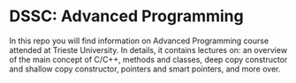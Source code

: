 # DSSC: Advanced Programming
In this repo you will find information on Advanced Programming course attended at Trieste University. In details, it contains lectures on: an overview of the main concept of C/C++, methods and classes, deep copy constructor and shallow copy constructor, pointers and smart pointers, and more over.
